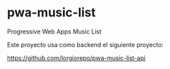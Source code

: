 # pwa-music-list
Progressive Web Apps Music List

Este proyecto usa como backend el siguiente proyecto:

https://github.com/lorgiorepo/pwa-music-list-api
